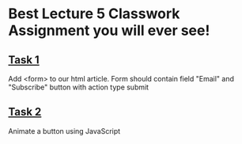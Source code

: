 # Best Lecture 5 Classwork Assignment you will ever see!

<h2><a href="https://github.com/RedWideWeb/_html_workshop/commit/042e208e4300b047cdde396bc825053fcda17793">Task 1</a></h2>
<p>Add &lt;form&gt; to our html article. Form should contain field "Email" and "Subscribe" button with action type submit</p>

<h2><a href="https://github.com/RedWideWeb/_html_workshop/commit/918445005264c66ebc563f350d38bdc80ef4f290">Task 2</a></h2>
<p>Animate a button using JavaScript</p>
